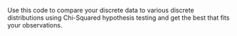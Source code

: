 Use this code to compare your discrete data to various discrete distributions using Chi-Squared hypothesis testing and get the best that fits your observations.
